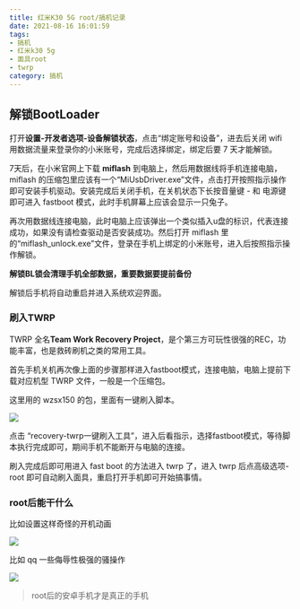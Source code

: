 ```yaml
---
title: 红米K30 5G root/搞机记录
date: 2021-08-16 16:01:59
tags:
- 搞机
- 红米k30 5g
- 面具root
- twrp
category: 搞机
---
```


## 解锁BootLoader

打开**设置-开发者选项-设备解锁状态**，点击“绑定账号和设备”，进去后关闭 wifi 用数据流量来登录你的小米账号，完成后选择绑定，绑定后要 7 天才能解锁。

7天后，在小米官网上下载 **miflash** 到电脑上，然后用数据线将手机连接电脑， miflash 的压缩包里应该有一个“MiUsbDriver.exe”文件，点击打开按照指示操作即可安装手机驱动。安装完成后关闭手机，在关机状态下长按音量键 - 和 电源键即可进入 fastboot 模式，此时手机屏幕上应该会显示一只兔子。

再次用数据线连接电脑，此时电脑上应该弹出一个类似插入u盘的标识，代表连接成功，如果没有请检查驱动是否安装成功。然后打开 miflash 里的“miflash_unlock.exe”文件，登录在手机上绑定的小米账号，进入后按照指示操作解锁。

**解锁BL锁会清理手机全部数据，重要数据要提前备份**

解锁后手机将自动重启并进入系统欢迎界面。

### 刷入TWRP

TWRP 全名**Team Work Recovery Project**，是个第三方可玩性很强的REC，功能丰富，也是救砖刷机之类的常用工具。

首先手机关机再次像上面的步骤那样进入fastboot模式，连接电脑，电脑上提前下载对应机型 TWRP 文件，一般是一个压缩包。

这里用的 wzsx150 的包，里面有一键刷入脚本。

![](http://159.75.112.99/img/21784y4.jpg)

点击 “recovery-twrp一键刷入工具”，进入后看指示，选择fastboot模式，等待脚本执行完成即可，期间手机不能断开与电脑的连接。

刷入完成后即可用进入 fast boot 的方法进入 twrp 了，进入 twrp 后点高级选项-root 即可自动刷入面具，重启打开手机即可开始搞事情。

### root后能干什么

比如设置这样奇怪的开机动画

![](http://159.75.112.99/img/QQ%E5%9B%BE%E7%89%8720210816214751.png)



比如 qq 一些侮辱性极强的骚操作

![](http://159.75.112.99/img/HK%7D%40~%5B%5BFZ%7BJ05_J02F%7DFBJ2.jpg)



> root后的安卓手机才是真正的手机
